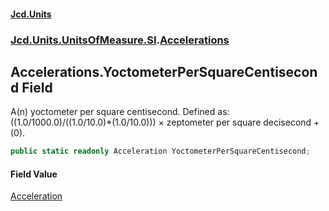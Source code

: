 #### [Jcd.Units](index.md 'index')
### [Jcd.Units.UnitsOfMeasure.SI](Jcd.Units.UnitsOfMeasure.SI.md 'Jcd.Units.UnitsOfMeasure.SI').[Accelerations](Accelerations.md 'Jcd.Units.UnitsOfMeasure.SI.Accelerations')

## Accelerations.YoctometerPerSquareCentisecond Field

A(n) yoctometer per square centisecond. Defined as: ((1.0/1000.0)/((1.0/10.0)*(1.0/10.0))) × zeptometer per square decisecond + (0).

```csharp
public static readonly Acceleration YoctometerPerSquareCentisecond;
```

#### Field Value
[Acceleration](Acceleration.md 'Jcd.Units.UnitTypes.Acceleration')